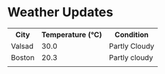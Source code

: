 # Weather Updates

<!-- WEATHER-UPDATE-START -->
<table><tr><th>City</th><th>Temperature (°C)</th><th>Condition</th></tr><tr><td>Valsad</td><td>30.0</td><td>Partly Cloudy</td></tr><tr><td>Boston</td><td>20.3</td><td>Partly cloudy</td></tr><tr><td></td><td></td><td></td></tr></table>
<!-- WEATHER-UPDATE-END -->
